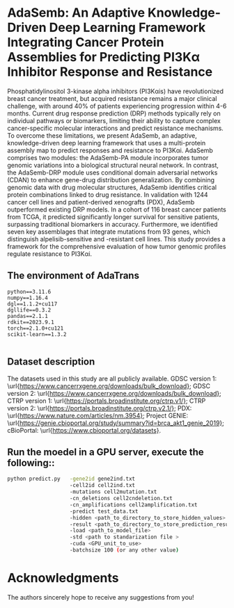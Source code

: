 # AdaSemb: An Adaptive Knowledge-Driven Deep Learning Framework Integrating Cancer Protein Assemblies for Predicting PI3Kα Inhibitor Response and Resistance

Phosphatidylinositol 3-kinase alpha inhibitors (PI3Kαis) have revolutionized breast cancer treatment, but acquired resistance remains a major clinical challenge, with around 40% of patients experiencing progression within 4-6 months. Current drug response prediction (DRP) methods typically rely on individual pathways or biomarkers, limiting their ability to capture complex cancer-specific molecular interactions and predict resistance mechanisms. To overcome these limitations, we present AdaSemb, an adaptive, knowledge-driven deep learning framework that uses a multi-protein assembly map to predict responses and resistance to PI3Kαi. AdaSemb comprises two modules: the AdaSemb-PA module incorporates tumor genomic variations into a biological structural neural network. In contrast, the AdaSemb-DRP module uses conditional domain adversarial networks (CDAN) to enhance gene-drug distribution generalization. By combining genomic data with drug molecular structures, AdaSemb identifies critical protein combinations linked to drug resistance. In validation with 1244 cancer cell lines and patient-derived xenografts (PDX), AdaSemb outperformed existing DRP models. In a cohort of 116 breast cancer patients from TCGA, it predicted significantly longer survival for sensitive patients, surpassing traditional biomarkers in accuracy. Furthermore, we identified seven key assemblages that integrate mutations from 93 genes, which distinguish alpelisib-sensitive and -resistant cell lines. This study provides a framework for the comprehensive evaluation of how tumor genomic profiles regulate resistance to PI3Kαi.



## The environment of AdaTrans
```
python==3.11.6
numpy==1.16.4
dgl==1.1.2+cu117
dgllife==0.3.2
pandas==2.1.1
rdkit==2023.9.1
torch==2.1.0+cu121
scikit-learn==1.3.2


```

## Dataset description
The datasets used in this study are all publicly available. GDSC version 1: \url{https://www.cancerrxgene.org/downloads/bulk_download}; 
GDSC version 2: \url{https://www.cancerrxgene.org/downloads/bulk_download}; 
CTRP version 1: \url{https://portals.broadinstitute.org/ctrp.v1/}; 
CTRP version 2: \url{https://portals.broadinstitute.org/ctrp.v2.1/}; 
PDX: \url{https://www.nature.com/articles/nm.3954}; 
Project GENIE: \url{https://genie.cbioportal.org/study/summary?id=brca_akt1_genie_2019}; 
cBioPortal: \url{https://www.cbioportal.org/datasets}.


## Run the moedel  in a GPU server, execute the following::
```sh
python predict.py   -gene2id gene2ind.txt
                    -cell2id cell2ind.txt
                    -mutations cell2mutation.txt
                    -cn_deletions cell2cndeletion.txt
                    -cn_amplifications cell2amplification.txt
                    -predict test_data.txt
                    -hidden <path_to_directory_to_store_hidden_values>
                    -result <path_to_directory_to_store_prediction_results>
                    -load <path_to_model_file>
                    -std <path to standarization file >
                    -cuda <GPU_unit_to_use>
                    -batchsize 100 (or any other value)
```

# Acknowledgments
The authors sincerely hope to receive any suggestions from you!  

